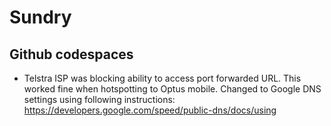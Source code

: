 # Sundry


## Github codespaces

 - Telstra ISP was blocking ability to access port forwarded URL.  This worked fine when hotspotting to Optus mobile.  Changed to Google DNS settings using following instructions:   https://developers.google.com/speed/public-dns/docs/using
  
